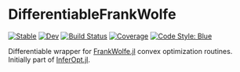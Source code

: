 # DifferentiableFrankWolfe

[![Stable](https://img.shields.io/badge/docs-stable-blue.svg)](https://JuliaDecisionFocusedLearning.github.io/DifferentiableFrankWolfe.jl/stable/)
[![Dev](https://img.shields.io/badge/docs-dev-blue.svg)](https://JuliaDecisionFocusedLearning.github.io/DifferentiableFrankWolfe.jl/dev/)
[![Build Status](https://github.com/JuliaDecisionFocusedLearning/DifferentiableFrankWolfe.jl/actions/workflows/CI.yml/badge.svg?branch=main)](https://github.com/JuliaDecisionFocusedLearning/DifferentiableFrankWolfe.jl/actions/workflows/CI.yml?query=branch%3Amain)
[![Coverage](https://codecov.io/gh/JuliaDecisionFocusedLearning/DifferentiableFrankWolfe.jl/branch/main/graph/badge.svg)](https://codecov.io/gh/JuliaDecisionFocusedLearning/DifferentiableFrankWolfe.jl)
[![Code Style: Blue](https://img.shields.io/badge/code%20style-blue-4495d1.svg)](https://github.com/invenia/BlueStyle)

Differentiable wrapper for [FrankWolfe.jl](https://github.com/ZIB-IOL/FrankWolfe.jl) convex optimization routines. Initially part of [InferOpt.jl](https://github.com/axelparmentier/InferOpt.jl).
